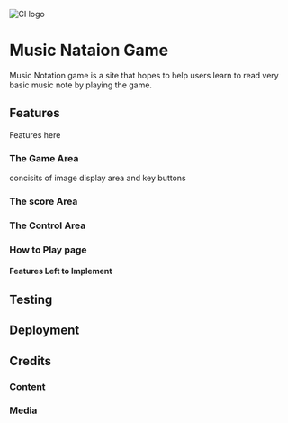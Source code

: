 ![CI logo](favicon.ico)

# Music Nataion Game



Music Notation game is a site that hopes to help users learn to read very basic music note by playing the game.

## Features

Features here

### The Game Area
concisits of image display area and key buttons

### The score Area

### The Control Area

### How to Play page

#### Features Left to Implement

## Testing

## Deployment

## Credits

### Content

### Media

